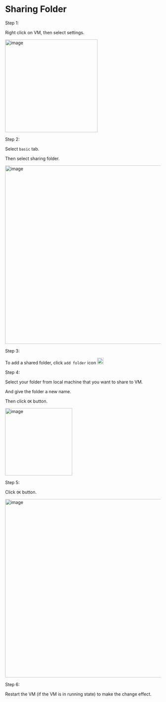 # Sharing Folder
Step 1:

Right click on VM, then select settings.

<img width="299" alt="image" src="https://github.com/user-attachments/assets/e31ca287-92e3-499d-b27d-be35717aa1f6" />

Step 2:

Select `basic` tab.

Then select sharing folder.

<img width="575" alt="image" src="https://github.com/user-attachments/assets/ce181f07-a824-4e35-8e27-904de0f884aa" />

Step 3:

To add a shared folder, click `add folder` icon <img width="21" alt="image" src="https://github.com/user-attachments/assets/0ea11d42-c632-4900-887a-16c680d47ddf" />

Step 4:

Select your folder from local machine that you want to share to VM.

And give the folder a new name.

Then click `OK` button.

<img width="217" alt="image" src="https://github.com/user-attachments/assets/0a4604eb-d509-457a-acd2-cfe54ed9249b" />

Step 5: 

Click `OK` button.

<img width="575" alt="image" src="https://github.com/user-attachments/assets/95197aae-0768-470e-8ac6-c6444951e13c" />

Step 6:

Restart the VM (if the VM is in running state) to make the change effect. 
